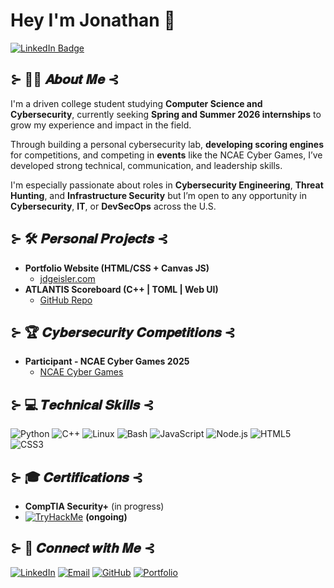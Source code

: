<h1>Hey I'm Jonathan 👋</h1>

<a href="https://www.linkedin.com/in/jdgeisler/" target="_blank">
  <img src="https://img.shields.io/badge/Connect%20on-LinkedIn-blue?logo=linkedin&logoColor=white&style=for-the-badge" alt="LinkedIn Badge" />
</a>

<h2>⊱ 👨‍💻 𝑨𝒃𝒐𝒖𝒕 𝑴𝒆 ⊰</h2>

<p>
  I'm a driven college student studying <strong>Computer Science and Cybersecurity</strong>, currently seeking <strong>Spring and Summer 2026 internships</strong> to grow my experience and impact in the field.
</p>

<p>
  Through building a personal cybersecurity lab, <strong>developing scoring engines</strong> for competitions, and competing in <strong> events</strong> like the NCAE Cyber Games, I’ve developed strong technical, communication, and leadership skills.
</p>

<p>
  I'm especially passionate about roles in <strong>Cybersecurity Engineering</strong>, <strong>Threat Hunting</strong>, and <strong>Infrastructure Security</strong> but I’m open to any opportunity in <strong>Cybersecurity</strong>, <strong>IT</strong>, or <strong>DevSecOps</strong> across the U.S.
</p>



<h2>⊱ 🛠️ 𝑷𝒆𝒓𝒔𝒐𝒏𝒂𝒍 𝑷𝒓𝒐𝒋𝒆𝒄𝒕𝒔 ⊰</h2>

- <b>Portfolio Website (HTML/CSS + Canvas JS)</b>  
  - [jdgeisler.com](https://jdgeisler.com)
- <b>ATLANTIS Scoreboard (C++ | TOML | Web UI)</b>  
  - [GitHub Repo](https://github.com/Sklffy/Scoring-Engine)

<h2>⊱ 🏆 𝑪𝒚𝒃𝒆𝒓𝒔𝒆𝒄𝒖𝒓𝒊𝒕𝒚 𝑪𝒐𝒎𝒑𝒆𝒕𝒊𝒕𝒊𝒐𝒏𝒔 ⊰</h2>

- <b>Participant - NCAE Cyber Games 2025</b>  
  - [NCAE Cyber Games](https://www.ncaecybergames.org/)

<h2>⊱ 💻 𝑻𝒆𝒄𝒉𝒏𝒊𝒄𝒂𝒍 𝑺𝒌𝒊𝒍𝒍𝒔 ⊰</h2>

![Python](https://img.shields.io/badge/-Python-3776AB?logo=python&logoColor=white&style=flat)
![C++](https://img.shields.io/badge/-C++-00599C?logo=c%2B%2B&logoColor=white&style=flat)
![Linux](https://img.shields.io/badge/-Linux-FCC624?logo=linux&logoColor=black&style=flat)
![Bash](https://img.shields.io/badge/-Bash-4EAA25?logo=gnu-bash&logoColor=white&style=flat)
![JavaScript](https://img.shields.io/badge/-JavaScript-F7DF1E?logo=javascript&logoColor=black&style=flat)
![Node.js](https://img.shields.io/badge/-Node.js-339933?logo=node.js&logoColor=white&style=flat)
![HTML5](https://img.shields.io/badge/-HTML5-E34F26?logo=html5&logoColor=white&style=flat)
![CSS3](https://img.shields.io/badge/-CSS3-1572B6?logo=css3&logoColor=white&style=flat)

<h2>⊱ 🎓 𝑪𝒆𝒓𝒕𝒊𝒇𝒊𝒄𝒂𝒕𝒊𝒐𝒏𝒔 ⊰</h2>

- <b>CompTIA Security+</b> (in progress)  
- [![TryHackMe](https://img.shields.io/badge/TryHackMe-red?logo=tryhackme&logoColor=white)](https://tryhackme.com/p/jdgeisler) <b> (ongoing) </b>

<h2>⊱ 🔗 𝑪𝒐𝒏𝒏𝒆𝒄𝒕 𝒘𝒊𝒕𝒉 𝑴𝒆 ⊰</h2>

[linkedin]: https://linkedin.com/in/jdgeisler

[![LinkedIn](https://img.shields.io/badge/LinkedIn-blue?style=flat&logo=linkedin&logoColor=white)](https://linkedin.com/in/jdgeisler)
[![Email](https://img.shields.io/badge/-Gmail-red?style=flat&logo=Gmail&logoColor=white)](mailto:jdgeisler@gmail.com)
[![GitHub](https://img.shields.io/badge/GitHub-181717?style=flat&logo=github&logoColor=white)](https://github.com/Sklffy)
[![Portfolio](https://img.shields.io/badge/Portfolio_Site-8A2BE2)](https://jdgeisler.com)
